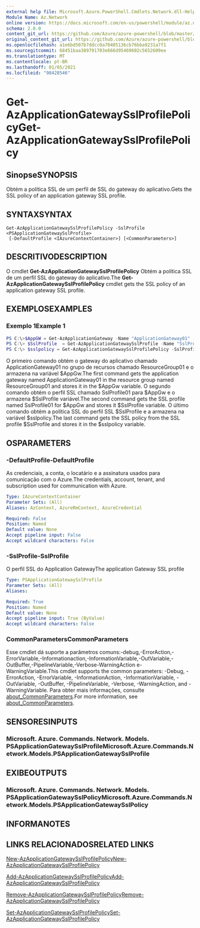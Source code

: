 ```yaml
---
external help file: Microsoft.Azure.PowerShell.Cmdlets.Network.dll-Help.xml
Module Name: Az.Network
online version: https://docs.microsoft.com/en-us/powershell/module/az.network/get-azapplicationgatewaysslprofilepolicy
schema: 2.0.0
content_git_url: https://github.com/Azure/azure-powershell/blob/master/src/Network/Network/help/Get-AzApplicationGatewaySslProfilePolicy.md
original_content_git_url: https://github.com/Azure/azure-powershell/blob/master/src/Network/Network/help/Get-AzApplicationGatewaySslProfilePolicy.md
ms.openlocfilehash: a1e6bd507b7ddcc0a70405136cb76bba9231a7f1
ms.sourcegitcommit: 68451baa389791703e666d95469602c5652609ee
ms.translationtype: MT
ms.contentlocale: pt-BR
ms.lasthandoff: 01/05/2021
ms.locfileid: "98428546"
---
```

# <span data-ttu-id="8244c-101">Get-AzApplicationGatewaySslProfilePolicy</span><span class="sxs-lookup"><span data-stu-id="8244c-101">Get-AzApplicationGatewaySslProfilePolicy</span></span>

## <span data-ttu-id="8244c-102">Sinopse</span><span class="sxs-lookup"><span data-stu-id="8244c-102">SYNOPSIS</span></span>
<span data-ttu-id="8244c-103">Obtém a política SSL de um perfil de SSL do gateway do aplicativo.</span><span class="sxs-lookup"><span data-stu-id="8244c-103">Gets the SSL policy of an application gateway SSL profile.</span></span>

## <span data-ttu-id="8244c-104">SYNTAX</span><span class="sxs-lookup"><span data-stu-id="8244c-104">SYNTAX</span></span>

```
Get-AzApplicationGatewaySslProfilePolicy -SslProfile <PSApplicationGatewaySslProfile>
 [-DefaultProfile <IAzureContextContainer>] [<CommonParameters>]
```

## <span data-ttu-id="8244c-105">DESCRITIVO</span><span class="sxs-lookup"><span data-stu-id="8244c-105">DESCRIPTION</span></span>
<span data-ttu-id="8244c-106">O cmdlet **Get-AzApplicationGatewaySslProfilePolicy** Obtém a política SSL de um perfil SSL do gateway do aplicativo.</span><span class="sxs-lookup"><span data-stu-id="8244c-106">The **Get-AzApplicationGatewaySslProfilePolicy** cmdlet gets the SSL policy of an application gateway SSL profile.</span></span>

## <span data-ttu-id="8244c-107">EXEMPLOS</span><span class="sxs-lookup"><span data-stu-id="8244c-107">EXAMPLES</span></span>

### <span data-ttu-id="8244c-108">Exemplo 1</span><span class="sxs-lookup"><span data-stu-id="8244c-108">Example 1</span></span>
```powershell
PS C:\>$AppGW = Get-AzApplicationGateway -Name "ApplicationGateway01" -ResourceGroupName "ResourceGroup01"
PS C:\> $SslProfile  = Get-AzApplicationGatewaySslProfile -Name "SslProfile01" -ApplicationGateway $AppGw
PS C:\> $sslpolicy = Get-AzApplicationGatewaySslProfilePolicy -SslProfile $SslProfile
```

<span data-ttu-id="8244c-109">O primeiro comando obtém o gateway do aplicativo chamado ApplicationGateway01 no grupo de recursos chamado ResourceGroup01 e o armazena na variável $AppGw.</span><span class="sxs-lookup"><span data-stu-id="8244c-109">The first command gets the application gateway named ApplicationGateway01 in the resource group named ResourceGroup01 and stores it in the $AppGw variable.</span></span> <span data-ttu-id="8244c-110">O segundo comando obtém o perfil SSL chamado SslProfile01 para $AppGw e o armazena $SslProfile variável.</span><span class="sxs-lookup"><span data-stu-id="8244c-110">The second command gets the SSL profile named SslProfile01 for $AppGw and stores it $SslProfile variable.</span></span> <span data-ttu-id="8244c-111">O último comando obtém a política SSL do perfil SSL $SslProfile e a armazena na variável $sslpolicy.</span><span class="sxs-lookup"><span data-stu-id="8244c-111">The last command gets the SSL policy from the SSL profile $SslProfile and stores it in the $sslpolicy variable.</span></span>

## <span data-ttu-id="8244c-112">OS</span><span class="sxs-lookup"><span data-stu-id="8244c-112">PARAMETERS</span></span>

### <span data-ttu-id="8244c-113">-DefaultProfile</span><span class="sxs-lookup"><span data-stu-id="8244c-113">-DefaultProfile</span></span>
<span data-ttu-id="8244c-114">As credenciais, a conta, o locatário e a assinatura usados para comunicação com o Azure.</span><span class="sxs-lookup"><span data-stu-id="8244c-114">The credentials, account, tenant, and subscription used for communication with Azure.</span></span>

```yaml
Type: IAzureContextContainer
Parameter Sets: (All)
Aliases: AzContext, AzureRmContext, AzureCredential

Required: False
Position: Named
Default value: None
Accept pipeline input: False
Accept wildcard characters: False
```

### <span data-ttu-id="8244c-115">-SslProfile</span><span class="sxs-lookup"><span data-stu-id="8244c-115">-SslProfile</span></span>
<span data-ttu-id="8244c-116">O perfil SSL do Application Gateway</span><span class="sxs-lookup"><span data-stu-id="8244c-116">The application Gateway SSL profile</span></span>

```yaml
Type: PSApplicationGatewaySslProfile
Parameter Sets: (All)
Aliases:

Required: True
Position: Named
Default value: None
Accept pipeline input: True (ByValue)
Accept wildcard characters: False
```

### <span data-ttu-id="8244c-117">CommonParameters</span><span class="sxs-lookup"><span data-stu-id="8244c-117">CommonParameters</span></span>
<span data-ttu-id="8244c-118">Esse cmdlet dá suporte a parâmetros comuns:-debug,-ErrorAction,-ErrorVariable,-Informationaction,-InformationVariable,-OutVariable,-OutBuffer,-PipelineVariable,-Verbose-WarningAction e-WarningVariable.</span><span class="sxs-lookup"><span data-stu-id="8244c-118">This cmdlet supports the common parameters: -Debug, -ErrorAction, -ErrorVariable, -InformationAction, -InformationVariable, -OutVariable, -OutBuffer, -PipelineVariable, -Verbose, -WarningAction, and -WarningVariable.</span></span> <span data-ttu-id="8244c-119">Para obter mais informações, consulte [about_CommonParameters](http://go.microsoft.com/fwlink/?LinkID=113216).</span><span class="sxs-lookup"><span data-stu-id="8244c-119">For more information, see [about_CommonParameters](http://go.microsoft.com/fwlink/?LinkID=113216).</span></span>

## <span data-ttu-id="8244c-120">SENSORES</span><span class="sxs-lookup"><span data-stu-id="8244c-120">INPUTS</span></span>

### <span data-ttu-id="8244c-121">Microsoft. Azure. Commands. Network. Models. PSApplicationGatewaySslProfile</span><span class="sxs-lookup"><span data-stu-id="8244c-121">Microsoft.Azure.Commands.Network.Models.PSApplicationGatewaySslProfile</span></span>

## <span data-ttu-id="8244c-122">EXIBE</span><span class="sxs-lookup"><span data-stu-id="8244c-122">OUTPUTS</span></span>

### <span data-ttu-id="8244c-123">Microsoft. Azure. Commands. Network. Models. PSApplicationGatewaySslPolicy</span><span class="sxs-lookup"><span data-stu-id="8244c-123">Microsoft.Azure.Commands.Network.Models.PSApplicationGatewaySslPolicy</span></span>

## <span data-ttu-id="8244c-124">INFORMA</span><span class="sxs-lookup"><span data-stu-id="8244c-124">NOTES</span></span>

## <span data-ttu-id="8244c-125">LINKS RELACIONADOS</span><span class="sxs-lookup"><span data-stu-id="8244c-125">RELATED LINKS</span></span>

[<span data-ttu-id="8244c-126">New-AzApplicationGatewaySslProfilePolicy</span><span class="sxs-lookup"><span data-stu-id="8244c-126">New-AzApplicationGatewaySslProfilePolicy</span></span>](./New-AzApplicationGatewaySslProfilePolicy.md)

[<span data-ttu-id="8244c-127">Add-AzApplicationGatewaySslProfilePolicy</span><span class="sxs-lookup"><span data-stu-id="8244c-127">Add-AzApplicationGatewaySslProfilePolicy</span></span>](./Add-AzApplicationGatewaySslProfilePolicy.md)

[<span data-ttu-id="8244c-128">Remove-AzApplicationGatewaySslProfilePolicy</span><span class="sxs-lookup"><span data-stu-id="8244c-128">Remove-AzApplicationGatewaySslProfilePolicy</span></span>](./Remove-AzApplicationGatewaySslProfilePolicy.md)

[<span data-ttu-id="8244c-129">Set-AzApplicationGatewaySslProfilePolicy</span><span class="sxs-lookup"><span data-stu-id="8244c-129">Set-AzApplicationGatewaySslProfilePolicy</span></span>](./Set-AzApplicationGatewaySslProfilePolicy.md)